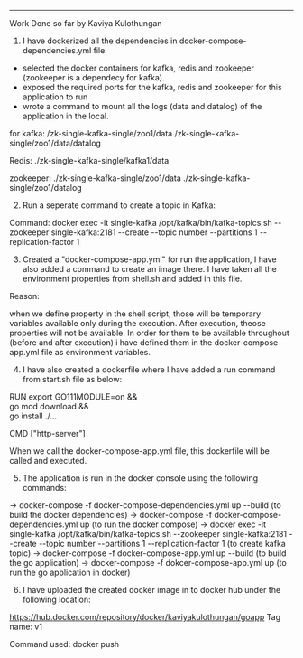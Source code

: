 
*****************************************************************************************

Work Done so far by Kaviya Kulothungan

1. I have dockerized all the dependencies in docker-compose-dependencies.yml file:

- selected the docker containers for kafka, redis and zookeeper (zookeeper is a dependecy for kafka).
- exposed the required ports for the kafka, redis and zookeeper for this application to run
- wrote a command to mount all the logs (data and datalog) of the application in the local. 

for kafka: 
/zk-single-kafka-single/zoo1/data
/zk-single-kafka-single/zoo1/data/datalog

Redis: 
./zk-single-kafka-single/kafka1/data

zookeeper:
./zk-single-kafka-single/zoo1/data
./zk-single-kafka-single/zoo1/datalog

2. Run a seperate command to create a topic in Kafka:

Command: 
docker exec -it single-kafka /opt/kafka/bin/kafka-topics.sh --zookeeper single-kafka:2181 --create --topic number --partitions 1 --replication-factor 1

3. Created a "docker-compose-app.yml" for run the application, I have also added a command to create an image there. I have taken all the environment properties from shell.sh and added in this file.

Reason:

when we define property in the shell script, those will be temporary variables available only during the execution. After execution, theose properties will not be available. In order for them to be available throughout (before and after execution) i have defined them in the docker-compose-app.yml file as environment variables.

4. I have also created a dockerfile where I have added a run command from start.sh file as below:

RUN export GO111MODULE=on && \
    go mod download && \
    go install ./...

CMD ["http-server"]


When we call the docker-compose-app.yml file, this dockerfile will be called and executed. 

5. The application is run in the docker console using the following commands:

-> docker-compose -f docker-compose-dependencies.yml up --build    (to build the docker dependencies)
-> docker-compose -f docker-compose-dependencies.yml up            (to run the docker compose)
-> docker exec -it single-kafka /opt/kafka/bin/kafka-topics.sh --zookeeper single-kafka:2181 --create --topic number --partitions 1 --replication-factor 1            (to create kafka topic)
-> docker-compose -f docker-compose-app.yml up --build             (to build the go application)
-> docker-compose -f dokcer-compose-app.yml up                     (to run the go application in docker)

6. I have uploaded the created docker image in to docker hub under the following location:

https://hub.docker.com/repository/docker/kaviyakulothungan/goapp
Tag name: v1

Command used: docker push

